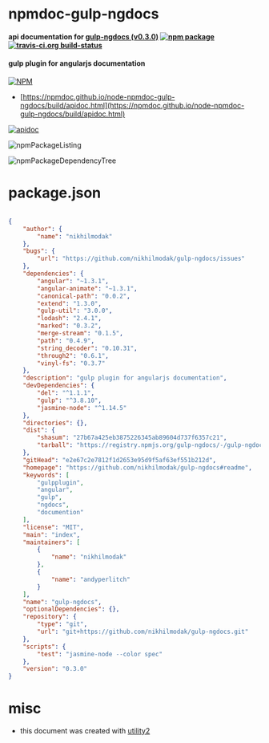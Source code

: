 # npmdoc-gulp-ngdocs

#### api documentation for  [gulp-ngdocs (v0.3.0)](https://github.com/nikhilmodak/gulp-ngdocs#readme)  [![npm package](https://img.shields.io/npm/v/npmdoc-gulp-ngdocs.svg?style=flat-square)](https://www.npmjs.org/package/npmdoc-gulp-ngdocs) [![travis-ci.org build-status](https://api.travis-ci.org/npmdoc/node-npmdoc-gulp-ngdocs.svg)](https://travis-ci.org/npmdoc/node-npmdoc-gulp-ngdocs)

#### gulp plugin for angularjs documentation

[![NPM](https://nodei.co/npm/gulp-ngdocs.png?downloads=true&downloadRank=true&stars=true)](https://www.npmjs.com/package/gulp-ngdocs)

- [https://npmdoc.github.io/node-npmdoc-gulp-ngdocs/build/apidoc.html](https://npmdoc.github.io/node-npmdoc-gulp-ngdocs/build/apidoc.html)

[![apidoc](https://npmdoc.github.io/node-npmdoc-gulp-ngdocs/build/screenCapture.buildCi.browser.%252Ftmp%252Fbuild%252Fapidoc.html.png)](https://npmdoc.github.io/node-npmdoc-gulp-ngdocs/build/apidoc.html)

![npmPackageListing](https://npmdoc.github.io/node-npmdoc-gulp-ngdocs/build/screenCapture.npmPackageListing.svg)

![npmPackageDependencyTree](https://npmdoc.github.io/node-npmdoc-gulp-ngdocs/build/screenCapture.npmPackageDependencyTree.svg)



# package.json

```json

{
    "author": {
        "name": "nikhilmodak"
    },
    "bugs": {
        "url": "https://github.com/nikhilmodak/gulp-ngdocs/issues"
    },
    "dependencies": {
        "angular": "~1.3.1",
        "angular-animate": "~1.3.1",
        "canonical-path": "0.0.2",
        "extend": "1.3.0",
        "gulp-util": "3.0.0",
        "lodash": "2.4.1",
        "marked": "0.3.2",
        "merge-stream": "0.1.5",
        "path": "0.4.9",
        "string_decoder": "0.10.31",
        "through2": "0.6.1",
        "vinyl-fs": "0.3.7"
    },
    "description": "gulp plugin for angularjs documentation",
    "devDependencies": {
        "del": "^1.1.1",
        "gulp": "^3.8.10",
        "jasmine-node": "^1.14.5"
    },
    "directories": {},
    "dist": {
        "shasum": "27b67a425eb3875226345ab89604d737f6357c21",
        "tarball": "https://registry.npmjs.org/gulp-ngdocs/-/gulp-ngdocs-0.3.0.tgz"
    },
    "gitHead": "e2e67c2e7812f1d2653e95d9f5af63ef551b212d",
    "homepage": "https://github.com/nikhilmodak/gulp-ngdocs#readme",
    "keywords": [
        "gulpplugin",
        "angular",
        "gulp",
        "ngdocs",
        "documention"
    ],
    "license": "MIT",
    "main": "index",
    "maintainers": [
        {
            "name": "nikhilmodak"
        },
        {
            "name": "andyperlitch"
        }
    ],
    "name": "gulp-ngdocs",
    "optionalDependencies": {},
    "repository": {
        "type": "git",
        "url": "git+https://github.com/nikhilmodak/gulp-ngdocs.git"
    },
    "scripts": {
        "test": "jasmine-node --color spec"
    },
    "version": "0.3.0"
}
```



# misc
- this document was created with [utility2](https://github.com/kaizhu256/node-utility2)
